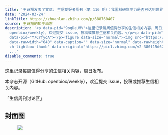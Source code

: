 ```yaml
---
title: '王诗翔发表了文章: 生信爱好者周刊（第 116 期）：我国科研影响力是否已达到世界顶尖水平？'
date: '2024-03-24'
linkTitle: https://zhuanlan.zhihu.com/p/688760407
source: 王诗翔的知乎动态
description: '<p data-pid="9ogDeUMV">这里记录每周值得分享的生信相关内容，周日发布。</p><p data-pid="AdECs--R">本杂志开源（GitHub:
  openbiox/weekly），欢迎提交 issue，投稿或推荐生信相关内容。</p><p data-pid="9ns4tEo9">「生信周刊讨论区」</p><h2>封面图</h2><p
  data-pid="Y7CYfyoA"></p><figure data-size="normal"><img src="https://pic1.zhimg.com/v2-380f15d6290d33e0b049fdccdd36f9c0_1440w.jpg"
  data-rawwidth="640" data-caption="" data-size="normal" data-rawheight="640" class="origin_image
  zh-lightbox-thumb" data-original="https://pic1.zhimg.com/v2-380f15d6290d33e0b049fdccdd36f9c0_r.jpg"
  ...'
disable_comments: true
---
```

<p data-pid="9ogDeUMV">这里记录每周值得分享的生信相关内容，周日发布。</p><p data-pid="AdECs--R">本杂志开源（GitHub: openbiox/weekly），欢迎提交 issue，投稿或推荐生信相关内容。</p><p data-pid="9ns4tEo9">「生信周刊讨论区」</p><h2>封面图</h2><p data-pid="Y7CYfyoA"></p><figure data-size="normal"><img src="https://pic1.zhimg.com/v2-380f15d6290d33e0b049fdccdd36f9c0_1440w.jpg" data-rawwidth="640" data-caption="" data-size="normal" data-rawheight="640" class="origin_image zh-lightbox-thumb" data-original="https://pic1.zhimg.com/v2-380f15d6290d33e0b049fdccdd36f9c0_r.jpg" ...
